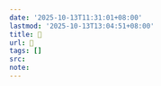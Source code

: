 ```yaml
---
date: '2025-10-13T11:31:01+08:00'
lastmod: '2025-10-13T13:04:51+08:00'
title: 󰧾
url: 󰧾
tags: []
src:
note:
---
```

